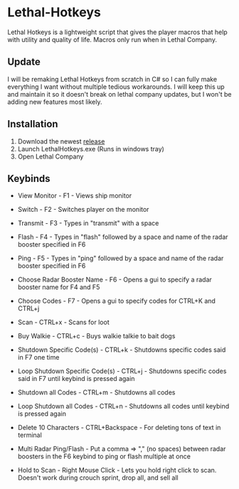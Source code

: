 # Lethal-Hotkeys
Lethal Hotkeys is a lightweight script that gives the player macros that help with utility and quality of life. Macros only run when in Lethal Company.
## Update
I will be remaking Lethal Hotkeys from scratch in C# so I can fully make everything I want without multiple tedious workarounds. I will keep this up and maintain it so it doesn't break on lethal company updates, but I won't be adding new features most likely.

## Installation
1. Download the newest [release](https://github.com/memespost06/Lethal-Hotkeys/releases/latest)
2. Launch LethalHotkeys.exe (Runs in windows tray)
3. Open Lethal Company

## Keybinds
- View Monitor - F1 - Views ship monitor

- Switch - F2 - Switches player on the monitor

- Transmit - F3 - Types in "transmit" with a space

- Flash - F4 - Types in "flash" followed by a space and name of the radar booster specified in F6

- Ping - F5 - Types in "ping" followed by a space and name of the radar booster specified in F6

- Choose Radar Booster Name - F6 - Opens a gui to specify a radar booster name for F4 and F5

- Choose Codes - F7 - Opens a gui to specify codes for CTRL+K and CTRL+j

- Scan - CTRL+x - Scans for loot

- Buy Walkie - CTRL+c - Buys walkie talkie to bait dogs

- Shutdown Specific Code(s) - CTRL+k - Shutdowns specific codes said in F7 one time

- Loop Shutdown Specific Code(s) - CTRL+j - Shutdowns specific codes said in F7 until keybind is pressed again

- Shutdown all Codes - CTRL+m - Shutdowns all codes

- Loop Shutdown all Codes - CTRL+n - Shutdowns all codes until keybind is pressed again

- Delete 10 Characters - CTRL+Backspace - For deleting tons of text in terminal

- Multi Radar Ping/Flash - Put a comma => "," (no spaces) between radar boosters in the F6 keybind to ping or flash multiple at once

- Hold to Scan - Right Mouse Click - Lets you hold right click to scan. Doesn't work during crouch sprint, drop all, and sell all
